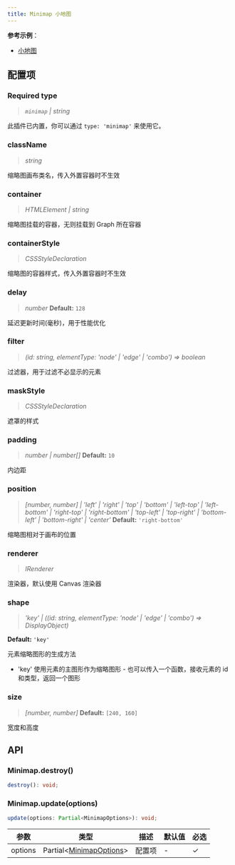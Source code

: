 ```yaml
---
title: Minimap 小地图
---
```


**参考示例**：

- [小地图](/examples/plugin/minimap/#basic)

## 配置项

### <Badge type="success">Required</Badge> type

> _`minimap` \| string_

此插件已内置，你可以通过 `type: 'minimap'` 来使用它。

### className

> _string_

缩略图画布类名，传入外置容器时不生效

### container

> _HTMLElement_ _\| string_

缩略图挂载的容器，无则挂载到 Graph 所在容器

### containerStyle

> _CSSStyleDeclaration_

缩略图的容器样式，传入外置容器时不生效

### delay

> _number_ **Default:** `128`

延迟更新时间(毫秒)，用于性能优化

### filter

> _(id: string, elementType: 'node' \| 'edge' \| 'combo') => boolean_

过滤器，用于过滤不必显示的元素

### maskStyle

> _CSSStyleDeclaration_

遮罩的样式

### padding

> _number \| number[]_ **Default:** `10`

内边距

### position

> _[number, number] \| 'left' \| 'right' \| 'top' \| 'bottom' \| 'left-top' \| 'left-bottom' \| 'right-top' \| 'right-bottom' \| 'top-left' \| 'top-right' \| 'bottom-left' \| 'bottom-right' \| 'center'_ **Default:** `'right-bottom'`

缩略图相对于画布的位置

### renderer

> _IRenderer_

渲染器，默认使用 Canvas 渲染器

### shape

> _'key' \| ((id: string, elementType: 'node' \| 'edge' \| 'combo') => DisplayObject)_

**Default:** `'key'`

元素缩略图形的生成方法

- 'key' 使用元素的主图形作为缩略图形 - 也可以传入一个函数，接收元素的 id 和类型，返回一个图形

### size

> _[number, number]_ **Default:** `[240, 160]`

宽度和高度

## API

### Minimap.destroy()

```typescript
destroy(): void;
```

### Minimap.update(options)

```typescript
update(options: Partial<MinimapOptions>): void;
```

| 参数    | 类型                               | 描述   | 默认值 | 必选 |
| ------- | ---------------------------------- | ------ | ------ | ---- |
| options | Partial<[MinimapOptions](#配置项)> | 配置项 | -      | ✓    |
